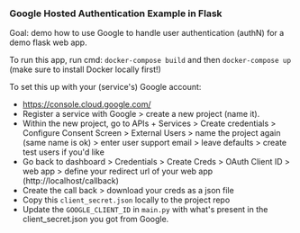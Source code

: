 ### Google Hosted Authentication Example in Flask

Goal: demo how to use Google to handle user authentication (authN) for a demo flask web app. 

To run this app, run cmd: `docker-compose build` and then `docker-compose up` (make sure to install Docker locally first!)


To set this up with your (service's) Google account: 
* https://console.cloud.google.com/ 
* Register a service with Google > create a new project (name it). 
* Within the new project, go to APIs + Services > Create credentials > Configure Consent Screen > External Users > name the project again (same name is ok) > enter user support email > leave defaults > create test users if you'd like 
* Go back to dashboard > Credentials > Create Creds > OAuth Client ID > web app > define your redirect url of your web app (http://localhost/callback)
* Create the call back > download your creds as a json file 
* Copy this `client_secret.json` locally to the project repo
* Update the `GOOGLE_CLIENT_ID` in `main.py` with what's present in the client_secret.json you got from Google.
 
